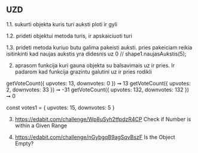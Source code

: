 ## UZD

1.1. sukurti objekta kuris turi auksti ploti ir gyli

1.2. prideti objektui metoda turis, ir apskaiciuoti turi

1.3. prideti metoda kuriuo butu galima pakeisti auksti. pries pakeiciam reikia isitinkinti kad naujas aukstis yra didesnis uz 0
// shape1.naujasAukstis(5);

2. aprasom funkcija kuri gauna objekta su balsavimais uz ir pries. Ir padarom kad funkcija grazintu galutini uz ir pries rodikli

getVoteCount({ upvotes: 13, downvotes: 0 }) ➞ 13
getVoteCount({ upvotes: 2, downvotes: 33 }) ➞ -31
getVoteCount({ upvotes: 132, downvotes: 132 }) ➞ 0

const votes1 = { upvotes: 15, downvotes: 5 }

3. https://edabit.com/challenge/Wp8uSyh2tfpdzR4CP Check if Number is within a Given Range

4. https://edabit.com/challenge/nGybgqB9agSqvBszF Is the Object Empty?
